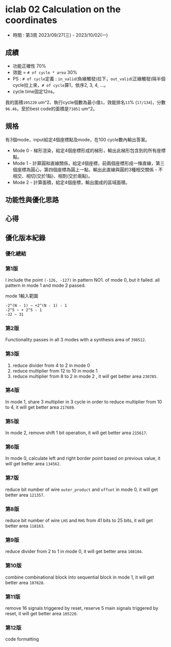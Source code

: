 # iclab 02 Calculation on the coordinates
- 時間 : 第3周 2023/09/27(三) - 2023/10/02(一)

## 成績
- 功能正確性 70%
- 效能 = `# of cycle * area` 30% 
- PS : `# of cycle`定義 : `in_valid`(負緣觸發)拉下，`out_valid`(正緣觸發)隔半個cycle拉上來，`# of cycle`算1，依序2, 3, 4, ...。
- cycle time固定12ns。

我的面積`105220` um^2、執行cycle個數為最小值`1`，效能排名`13`% (`17/134`)，分數`96.46`，至於best code的面積是`71051` um^2。

## 規格
有3個mode，input給定4個座標點及mode，在100 cycle數內輸出答案。
- Mode 0 - 梯形渲染，給定4個座標形成的梯形，輸出此梯形包含到的所有座標點。
- Mode 1 - 計算圓和直線關係，給定4個座標，前兩個座標形成一條直線，第三個座標為圓心，第四個座標為圓上一點，輸出此直線與圓的3種相交關係 - 不相交、相切(交於1點)、相割(交於兩點)。
- Mode 2 - 計算面積，給定4個座標，輸出圍成的區域面積。

## 功能性與優化思路


## 心得


## 優化版本紀錄
### 優化總結


### 第1版
I include the point `(-126, -127)` in pattern NO1. of mode 0, but it failed. all pattern in mode 1 and mode 2 passed.

mode 1輸入範圍
```
-2^(N - 1) ~ +2^(N - 1) - 1
-2^5 ~ + 2^5 - 1
-32 ~ 31
```
### 第2版
Functionality passes in all 3 modes with a synthesis area of `398512`.

### 第3版
1. reduce divider from 4 to 2 in mode 0
2. reduce multiplier from 12 to 10 in mode 1
3. reduce multiplier from 8 to 2 in mode 2
, it will get better area `230785`.

### 第4版
In mode 1, share 3 multiplier in 3 cycle in order to reduce multiplier from 10 to 4, it will get better area `217689`.

### 第5版
In mode 2, remove shift 1 bit operation, it will get better area `215617`.

### 第6版
In mode 0, calculate left and right border point based on previous value, it will get better area `134562`.

### 第7版
reduce bit number of wire `outer_product` and `offset` in mode 0, it will get better area `121357`.

### 第8版
reduce bit number of wire `LHS` and `RHS` from 41 bits to 25 bits, it will get better area `118163`.

### 第9版
reduce divider from 2 to 1 in mode 0, it will get better area `108104`.

### 第10版
combine combinational block into sequential block in mode 1, it will get better area `107828`.

### 第11版
remove 16 signals triggered by reset, reserve 5 main signals triggered by reset, it will get better area `105220`.

### 第12版
code formatting